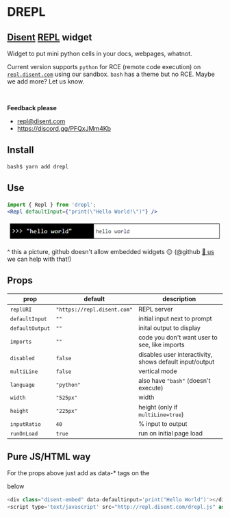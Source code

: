 # DREPL

## [Disent](https://www.disent.com) [REPL](https://repl.disent.com) widget

Widget to put mini python cells in your docs, webpages, whatnot.

Current version supports `python` for RCE (remote code execution) on [`repl.disent.com`](https://repl.disent.com) using our sandbox. `bash` has a theme but no RCE. Maybe we add more? Let us know.

<br/> 

**Feedback please**

- repl@disent.com
- https://discord.gg/PFQxJMm4Kb

## Install

```bash
bash$ yarn add drepl 
```

## Use

```jsx
import { Repl } from 'drepl';
<Repl defaultInput={"print(\"Hello World!\")"} />
```

![Hello World](https://github.com/disentcorp/drepl/blob/main/src/lib/components/assets/helloworld.png "Hello World")

^ this a picture, github doesn't allow embedded widgets 😔 (@github [📧 us](mailto://repl@disent.com) we can help with that!)

## Props

|prop|default|description|
|-|-|-|
`replURI`|`"https://repl.disent.com"`|REPL server|
`defaultInput`|`""`|initial input next to prompt|
`defaultOutput`|`""`|inital output to display|
`imports`|`""`|code you don't want user to see, like imports|
`disabled`|`false`|disables user interactivity, shows default input/output|
`multiLine`|`false`|vertical mode|
`language`|`"python"`|also have `"bash"` (doesn't execute)|
`width` |`"525px"`|width|
`height`|`"225px"`|height (only if `multiLine=true`)|
`inputRatio`|`40`|% input to output|
`runOnLoad`|`true`|run on initial page load|


## Pure JS/HTML way

For the props above just add as data-* tags on the <div> below

```js
<div class="disent-embed" data-defaultinput='print("Hello World")'></div>
<script type='text/javascript' src="http://repl.disent.com/drepl.js" async></script>
```